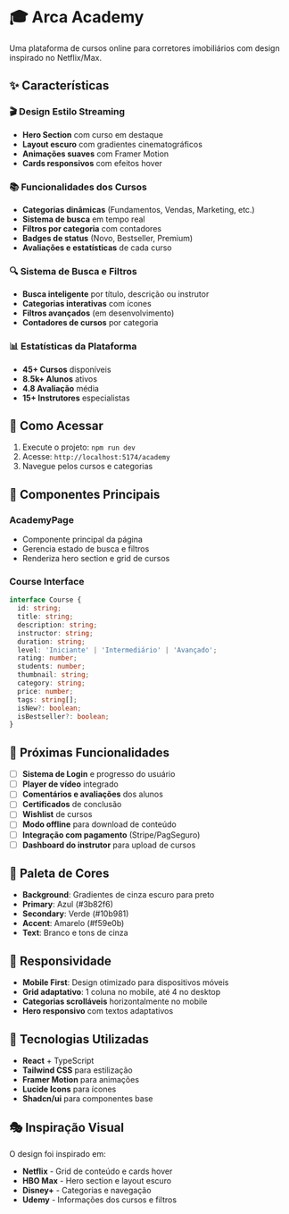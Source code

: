 # 🎓 Arca Academy

Uma plataforma de cursos online para corretores imobiliários com design inspirado no Netflix/Max.

## ✨ Características

### 🎬 Design Estilo Streaming
- **Hero Section** com curso em destaque
- **Layout escuro** com gradientes cinematográficos
- **Animações suaves** com Framer Motion
- **Cards responsivos** com efeitos hover

### 📚 Funcionalidades dos Cursos
- **Categorias dinâmicas** (Fundamentos, Vendas, Marketing, etc.)
- **Sistema de busca** em tempo real
- **Filtros por categoria** com contadores
- **Badges de status** (Novo, Bestseller, Premium)
- **Avaliações e estatísticas** de cada curso

### 🔍 Sistema de Busca e Filtros
- **Busca inteligente** por título, descrição ou instrutor
- **Categorias interativas** com ícones
- **Filtros avançados** (em desenvolvimento)
- **Contadores de cursos** por categoria

### 📊 Estatísticas da Plataforma
- **45+ Cursos** disponíveis
- **8.5k+ Alunos** ativos
- **4.8 Avaliação** média
- **15+ Instrutores** especialistas

## 🚀 Como Acessar

1. Execute o projeto: `npm run dev`
2. Acesse: `http://localhost:5174/academy`
3. Navegue pelos cursos e categorias

## 🎨 Componentes Principais

### AcademyPage
- Componente principal da página
- Gerencia estado de busca e filtros
- Renderiza hero section e grid de cursos

### Course Interface
```typescript
interface Course {
  id: string;
  title: string;
  description: string;
  instructor: string;
  duration: string;
  level: 'Iniciante' | 'Intermediário' | 'Avançado';
  rating: number;
  students: number;
  thumbnail: string;
  category: string;
  price: number;
  tags: string[];
  isNew?: boolean;
  isBestseller?: boolean;
}
```

## 🎯 Próximas Funcionalidades

- [ ] **Sistema de Login** e progresso do usuário
- [ ] **Player de vídeo** integrado
- [ ] **Comentários e avaliações** dos alunos
- [ ] **Certificados** de conclusão
- [ ] **Wishlist** de cursos
- [ ] **Modo offline** para download de conteúdo
- [ ] **Integração com pagamento** (Stripe/PagSeguro)
- [ ] **Dashboard do instrutor** para upload de cursos

## 🎨 Paleta de Cores

- **Background**: Gradientes de cinza escuro para preto
- **Primary**: Azul (#3b82f6)
- **Secondary**: Verde (#10b981)
- **Accent**: Amarelo (#f59e0b)
- **Text**: Branco e tons de cinza

## 📱 Responsividade

- **Mobile First**: Design otimizado para dispositivos móveis
- **Grid adaptativo**: 1 coluna no mobile, até 4 no desktop
- **Categorias scrolláveis** horizontalmente no mobile
- **Hero responsivo** com textos adaptativos

## 🔧 Tecnologias Utilizadas

- **React** + TypeScript
- **Tailwind CSS** para estilização
- **Framer Motion** para animações
- **Lucide Icons** para ícones
- **Shadcn/ui** para componentes base

## 🎭 Inspiração Visual

O design foi inspirado em:
- **Netflix** - Grid de conteúdo e cards hover
- **HBO Max** - Hero section e layout escuro
- **Disney+** - Categorias e navegação
- **Udemy** - Informações dos cursos e filtros 